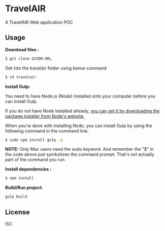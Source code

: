 # TravelAIR

A TravelAIR Web application POC

## Usage

**Download files :**

```sh
$ git clone GIVEN-URL 
```

Get into the travelair folder using below command

```sh
$ cd travelair 
```

**Install Gulp:**

You need to have Node.js (Node) installed onto your computer before you can install Gulp.

If you do not have Node installed already, [you can get it by downloading the package installer from Node's website.](https://nodejs.org/en/)

When you're done with installing Node, you can install Gulp by using the following command in the command line:

```sh
$ sudo npm install gulp -g
```
**NOTE:** Only Mac users need the sudo keyword. And remember the "$" in the code above just symbolizes the command prompt. That's not actually part of the command you run.

**Install dependencies :**

```sh
$ npm install 
```

**Build/Run project:**

```sh
gulp build
```

## License

ISC
